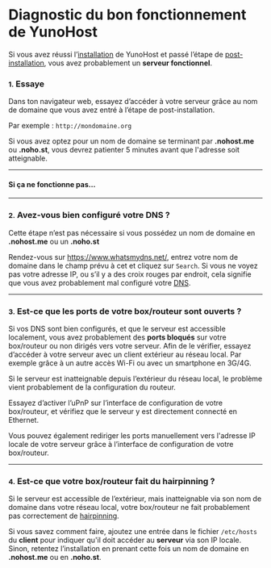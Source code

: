 # Diagnostic du bon fonctionnement de YunoHost

Si vous avez réussi l’[installation](/install_fr) de YunoHost et passé l’étape de [post-installation](/postinstall_fr), vous avez probablement un **serveur fonctionnel**.

### <small>1.</small> Essaye

Dans ton navigateur web, essayez d’accéder à votre serveur grâce au nom de domaine que vous avez entré à l’étape de post-installation.

Par exemple : `http://mondomaine.org`

<div class="alert alert-warning">
Si vous avez optez pour un nom de domaine se terminant par <b>.nohost.me</b> ou <b>.noho.st</b>, vous devrez patienter 5 minutes avant que l'adresse soit atteignable.
</div>

---

#### Si ça ne fonctionne pas…

---

### <small>2.</small> Avez-vous bien configuré votre DNS ?

<div class="alert alert-info">
Cette étape n’est pas nécessaire si vous possédez un nom de domaine en <b>.nohost.me</b> ou un <b>.noho.st</b>
</div>

Rendez-vous sur https://www.whatsmydns.net/, entrez votre nom de domaine dans le champ prévu à cet et cliquez sur `Search`. Si vous ne voyez pas votre adresse IP, ou s’il y a des croix rouges par endroit, cela signifie que vous avez probablement mal configuré votre [DNS](/dns_fr).

---

### <small>3.</small> Est-ce que les ports de votre box/routeur sont ouverts ?

Si vos DNS sont bien configurés, et que le serveur est accessible localement, vous avez probablement des **ports bloqués** sur votre box/routeur ou non dirigés vers votre serveur.
Afin de le vérifier, essayez d’accéder à votre serveur avec un client extérieur au réseau local. Par exemple grâce à un autre accès Wi-Fi ou avec un smartphone en 3G/4G.

Si le serveur est inatteignable depuis l’extérieur du réseau local, le problème vient probablement de la configuration du routeur.

<div class="alert alert-info">
Essayez d’activer l’uPnP sur l’interface de configuration de votre box/routeur, et vérifiez que le serveur y est directement connecté en Ethernet.
<p>
Vous pouvez également rediriger les ports manuellement vers l'adresse IP locale de votre serveur grâce à l’interface de configuration de votre box/routeur.
</p>
</div>

---

### <small>4.</small> Est-ce que votre box/routeur fait du hairpinning ?

Si le serveur est accessible de l’extérieur, mais inatteignable via son nom de domaine dans votre réseau local, votre box/routeur ne fait probablement pas correctement de <a href="http://en.wikipedia.org/wiki/Hairpinning" target="_blank">hairpinning</a>.

Si vous savez comment faire, ajoutez une entrée dans le fichier `/etc/hosts` du **client** pour indiquer qu'il doit accéder au **serveur** via son IP locale. Sinon, retentez l’installation en prenant cette fois un nom de domaine en **.nohost.me** ou en **.noho.st**.